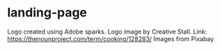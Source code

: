 # landing-page

Logo created using Adobe sparks.
Logo image by Creative Stall.
Link: https://thenounproject.com/term/cooking/128283/
Images from Pixabay
